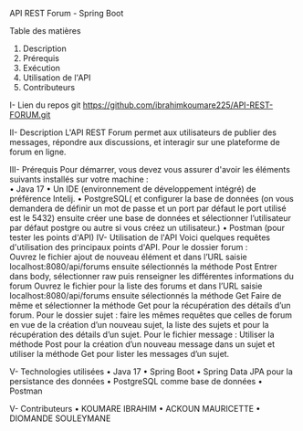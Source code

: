 API REST Forum - Spring Boot

Table des matières
1.	Description
2.	Prérequis
3.	Exécution
4.	Utilisation de l'API
5.	Contributeurs
   
I- Lien du repos git  https://github.com/ibrahimkoumare225/API-REST-FORUM.git 

II-	Description
L'API REST Forum permet aux utilisateurs de publier des messages, répondre aux discussions, et interagir sur une plateforme de forum en ligne. 

III-	Prérequis
Pour  démarrer, vous devez vous assurer d'avoir les éléments suivants installés sur votre machine :	                         
•	Java 17
• Un IDE (environnement de développement intégré) de préférence Intelij. 
•	PostgreSQL( et configurer la base de données (on vous demandera de définir un mot de passe et  un port par défaut le port utilisé est le 5432) ensuite créer une base de données et sélectionner l’utilisateur par défaut postgre ou autre si vous créez un utilisateur.)
•	Postman (pour tester les points d'API)
IV-	Utilisation de l'API
Voici quelques requêtes d'utilisation des principaux points d'API.  Pour le dossier forum :               
  Ouvrez le fichier ajout de nouveau élément et dans l’URL saisie  localhost:8080/api/forums ensuite sélectionnés la méthode Post
  Entrer dans body, sélectionner raw puis renseigner les différentes informations du forum 
  Ouvrez le fichier pour la liste des forums et dans l’URL saisie  localhost:8080/api/forums ensuite sélectionnés la méthode Get
  Faire de même et sélectionner la méthode Get pour la récupération des détails d’un forum.
  Pour le dossier sujet : faire les mêmes requêtes que celles de forum en vue de la création d’un nouveau sujet, la liste des sujets et pour la récupération des détails d’un sujet. 
  Pour le fichier message : Utiliser la méthode Post pour la création d’un nouveau message dans un sujet et utiliser la méthode Get pour lister les messages d’un sujet.

V-	Technologies utilisées
•	Java 17
•	Spring Boot
•	Spring Data JPA pour la persistance des données
•	PostgreSQL comme base de données
•	Postman

V-	Contributeurs
•	KOUMARE IBRAHIM
•	ACKOUN MAURICETTE
•	DIOMANDE SOULEYMANE

